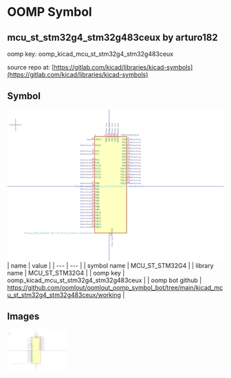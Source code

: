 # OOMP Symbol  
## mcu_st_stm32g4_stm32g483ceux  by arturo182  
  
oomp key: oomp_kicad_mcu_st_stm32g4_stm32g483ceux  
  
source repo at: [https://gitlab.com/kicad/libraries/kicad-symbols](https://gitlab.com/kicad/libraries/kicad-symbols)  
## Symbol  
  
[![working.png](working_600.png)](working.png)  
| name | value | 
| --- | --- | 
| symbol name | MCU_ST_STM32G4 | 
| library name | MCU_ST_STM32G4 | 
| oomp key | oomp_kicad_mcu_st_stm32g4_stm32g483ceux | 
| oomp bot github | https://github.com/oomlout/oomlout_oomp_symbol_bot/tree/main/kicad_mcu_st_stm32g4_stm32g483ceux/working | 
## Images  
  
[![working.png](working_140.png)](working.png)  
